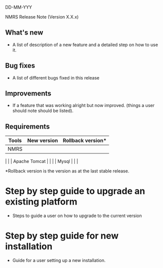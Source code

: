DD-MM-YYY

NMRS Release Note (Version X.X.x)

## What&#39;s new

- A list of description of a new feature and a detailed step on how to use it.

## Bug fixes

- A list of different bugs fixed in this release

## Improvements

- If a feature that was working alright but now improved. (things a user should note should be listed).

## Requirements

| Tools | New version | Rollback version\* |
| --- | --- | --- |
| NMRS |
 |
 |
| Apache Tomcat |
 |
 |
| Mysql |
 |
 |

\*Rollback version is the version as at the last stable release.

# Step by step guide to upgrade an existing platform

- Steps to guide a user on how to upgrade to the current version

# Step by step guide for new installation

- Guide for a user setting up a new installation.